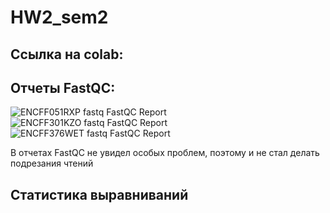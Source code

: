 # HW2_sem2
## Cсылка на colab: 



## Отчеты FastQC:

![ENCFF051RXP fastq FastQC Report](https://user-images.githubusercontent.com/115037034/222532453-3c9456b9-4b32-47af-9f05-781d33e48a61.png)
![ENCFF301KZO fastq FastQC Report](https://user-images.githubusercontent.com/115037034/222532464-afecfd12-c737-4d09-b900-96d5a8bccd49.png)
![ENCFF376WET fastq FastQC Report](https://user-images.githubusercontent.com/115037034/222532473-e0edd98b-02b8-425e-9da7-c7b4708ade9e.png)

В отчетах FastQC не увидел особых проблем, поэтому и не стал делать подрезания чтений

## Статистика выравниваний


